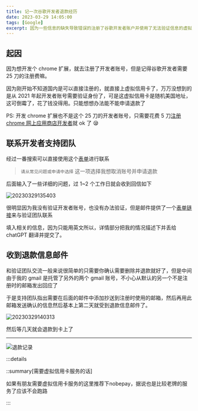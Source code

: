 ```yaml
---
title: 记一次谷歌开发者退款经历
date: 2023-03-29 14:05:00
tags: [Google]
excerpt: 因为一些信息的缺失导致错误的注册了谷歌开发者账户并使用了无法验证信息的虚拟信用卡服务，然后花了一点时间和谷歌支持团队联系最终完成了删除开发者账号和退款的流程
---
```


## 起因

因为想开发个 chrome 扩展，就去注册了开发者账号，但是记得谷歌开发者需要 25 刀的注册费嘛。

因为刚开始不知道国内是可以直接注册的，就直接上虚拟信用卡了，万万没想到的是从 2021 年起开发者账号需要验证身份了，可是这虚拟信用卡是随机美国地址，这可倒霉了，花了钱没得用。只能想想办法能不能申请退款了

PS: 开发 chrome 扩展也不是这个 25 刀的开发者账号，只需要花费 5 刀[注册 chrome 网上应用商店开发者](https://chrome.google.com/webstore/devconsole/register)就 ok 了 😪

## 联系开发者支持团队

经过一番搜索可以直接使用这个[表单](https://support.google.com/googleplay/android-developer/contact/dev_registration?extra.IssueType=cancel)进行联系

> `请从常见问题或申请中选择` 这一项选择我想取消账号并申请退款

后面输入了一些详细的问题，过 1~2 个工作日就会收到回信如下

![20230329135403](https://oss.enpitsulin.xyz/images/20230329135403.png)

很明显因为我没有验证开发者账号，也没有办法验证，但是邮件提供了一个[表单链接](https://support.google.com/googleplay/android-developer/contact/idv_form?hl=en)来与验证团队联系

填入相关的信息，因为只能用英文所以，详情部分把我的情况描述下并丢给 chatGPT 翻译并提交了。

## 收到退款信息邮件

和验证团队交流一般来说很简单的只需要你确认需要删除并退款就好了，但是中间由于我的 gmail 是托管了另外的两个 gmail 账号，不小心从默认的另一个不是注册时的邮箱发出回应了

于是支持团队指出需要在后面的邮件中添加抄送到注册时使用的邮箱，然后再用此邮箱发送确认的信息然后基本上第二天就受到退款信息邮件了。

![20230329140313](https://oss.enpitsulin.xyz/images/20230329140313.png)

然后等几天就会退款到卡上了

---

![退款记录](https://oss.enpitsulin.xyz/images/Snipaste_2023-04-13_14-02-27.png)

:::details

::summary[需要虚拟信用卡服务的话]

如果有朋友需要虚拟信用卡服务的这里推荐下nobepay，据说也是比较老牌的服务了应该不会跑路

:::

